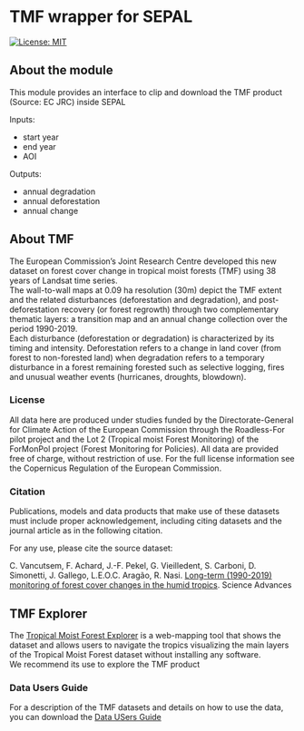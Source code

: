 # TMF wrapper for SEPAL

[![License: MIT](https://img.shields.io/badge/License-MIT-yellow.svg)](https://opensource.org/licenses/MIT)

## About the module
This module provides an interface to clip and download the TMF product (Source: EC JRC) inside SEPAL  

Inputs:

- start year
- end year
- AOI  


Outputs:

- annual degradation
- annual deforestation 
- annual change


## About TMF
The European Commission’s Joint Research Centre developed this new dataset on forest cover change in tropical moist forests (TMF) using 38 years of Landsat time series.  
The wall-to-wall maps at 0.09 ha resolution (30m) depict the TMF extent and the related disturbances (deforestation and degradation), and post-deforestation recovery (or forest regrowth) through two complementary thematic layers: a transition map and an annual change collection over the period 1990-2019.  
Each disturbance (deforestation or degradation) is characterized by its timing and intensity.
Deforestation refers to a change in land cover (from forest to non-forested land) when degradation refers to a temporary disturbance in a forest remaining forested such as selective logging, fires and unusual weather events (hurricanes, droughts, blowdown).  

### License
All data here are produced under studies funded by the Directorate-General for Climate Action of the European Commission through the Roadless-For pilot project and the Lot 2 (Tropical moist Forest Monitoring) of the ForMonPol project (Forest Monitoring for Policies). All data are provided free of charge, without restriction of use. For the full license information see the Copernicus Regulation of the European Commission.

### Citation
Publications, models and data products that make use of these datasets must include proper acknowledgement, including citing datasets and the journal article as in the following citation.

For any use, please cite the source dataset:  

C. Vancutsem, F. Achard, J.-F. Pekel, G. Vieilledent, S. Carboni, D. Simonetti, J. Gallego, L.E.O.C. Aragão, R. Nasi. [Long-term (1990-2019) monitoring of forest cover changes in the humid tropics](https://doi.org/10.1126/sciadv.abe1603). Science Advances


## TMF Explorer
The [Tropical Moist Forest Explorer](https://forobs.jrc.ec.europa.eu/TMF/) is a web-mapping tool that shows the dataset and allows users to navigate the tropics visualizing the main layers of the Tropical Moist Forest dataset without installing any software.  
We recommend its use to explore the TMF product


### Data Users Guide
For a description of the TMF datasets and details on how to use the data, you can download the [Data USers Guide](https://forobs.jrc.ec.europa.eu/TMF/download/TMF_DataUsersGuide_vf.pdf) 